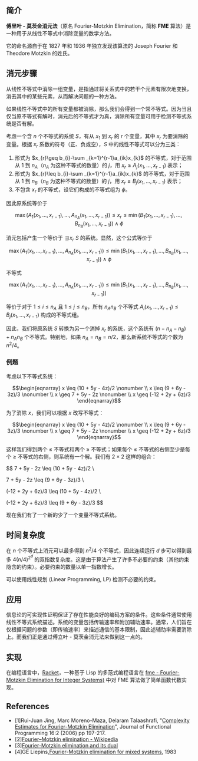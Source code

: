 ## 简介

**傅里叶 - 莫茨金消元法**（原名 Fourier-Motzkin Elimination，简称 **FME** 算法）是一种用于从线性不等式中消除变量的数学方法。

它的命名源自于在 1827 年和 1936 年独立发现该算法的 Joseph Fourier 和 Theodore Motzkin 的姓氏。

## 消元步骤

从线性不等式中消除一组变量，是指通过将关系式中的若干个元素有限次地变换，消去其中的某些元素，从而解决问题的一种方法。

如果线性不等式中的所有变量都被消除，那么我们会得到一个常不等式。因为当且仅当原不等式有解时，消元后的不等式才为真，消除所有变量可用于检测不等式系统是否有解。

考虑一个含 $n$ 个不等式的系统 $S$，有从 $x_{1}$ 到 $x_{r}$ 的 $r$ 个变量，其中 $x_{r}$ 为要消除的变量。根据 $x_r$ 系数的符号（正、负或空），$S$ 中的线性不等式可以分为三类：

1. 形式为 $x_{r}\geq b_{i}-\sum _{k=1}^{r-1}a_{ik}x_{k}$ 的不等式，对于范围从 $1$ 到 $n_{A}$（$n_{A}$ 为这种不等式的数量）的 $j$，用 $x_{r}\geq A_{j}(x_{1},\dots ,x_{r-1})$ 表示；
2. 形式为 $x_{r}\leq b_{i}-\sum _{k=1}^{r-1}a_{ik}x_{k}$ 的不等式，对于范围从 $1$ 到 $n_{B}$（$n_{B}$ 为这种不等式的数量）的 $j$，用 $x_{r}\leq B_{j}(x_{1},\dots ,x_{r-1})$ 表示；
3. 不包含 $x_{r}$ 的不等式，设它们构成的不等式组为 $\phi$。

因此原系统等价于

$$
\max(A_{1}(x_{1},\dots ,x_{r-1}),\dots ,A_{n_{A}}(x_{1},\dots ,x_{r-1}))\leq x_{r}\leq \min(B_{1}(x_{1},\dots ,x_{r-1}),\dots ,B_{n_{B}}(x_{1},\dots ,x_{r-1}))\wedge \phi
$$

消元包括产生一个等价于 $\exists x_{r}~S$ 的系统。显然，这个公式等价于

$$
\max(A_{1}(x_{1},\dots ,x_{r-1}),\dots ,A_{n_{A}}(x_{1},\dots ,x_{r-1}))\leq \min(B_{1}(x_{1},\dots ,x_{r-1}),\dots ,B_{n_{B}}(x_{1},\dots ,x_{r-1}))\wedge \phi
$$

不等式

$$
\max(A_{1}(x_{1},\dots ,x_{r-1}),\dots ,A_{n_{A}}(x_{1},\dots ,x_{r-1}))\leq \min(B_{1}(x_{1},\dots ,x_{r-1}),\dots ,B_{n_{B}}(x_{1},\dots ,x_{r-1}))
$$

等价于对于 $1 \leq i \leq n_{A}$ 且 $1\leq j\leq n_{B}$，所有 $n_{A}n_{B}$ 个不等式 $A_{i}(x_{1},\dots ,x_{r-1})\leq B_{j}(x_{1},\dots ,x_{r-1})$ 构成的不等式组。

因此，我们将原系统 $S$ 转换为另一个消掉 $x_{r}$ 的系统，这个系统有 $(n-n_{A}-n_{B})+n_{A}n_{B}$ 个不等式。特别地，如果 $n_{A}=n_{B}=n/2$，那么新系统不等式的个数为 $n^{2}/4$。

### 例题

考虑以下不等式系统：

$$\begin{eqnarray} 
x \leq (10 + 5y - 4z)/2 \nonumber \\
x \leq (9 + 6y - 3z)/3 \nonumber \\
x \geq 7 + 5y - 2z \nonumber \\
x \geq (-12 + 2y + 6z)/3
\end{eqnarray}$$

为了消除 $x$，我们可以根据 $x$ 改写不等式：

$$\begin{eqnarray}
x \leq (10 + 5y - 4z)/2 \nonumber \\
x \leq (9 + 6y - 3z)/3 \nonumber \\
x \geq 7 + 5y - 2z \nonumber \\
x \geq (-12 + 2y + 6z)/3
\end{eqnarray}$$

这样我们得到两个 $\leq$ 不等式和两个 $\geq$ 不等式；如果每个 $\leq$ 不等式的右侧至少是每个 $\geq$ 不等式的右侧，则系统有一个解。我们有 $2\times2$ 这样的组合：

$$
7 + 5y - 2z \leq  (10 + 5y - 4z)/2 \\

7 + 5y - 2z \leq  (9 + 6y - 3z)/3 \\

(-12 + 2y + 6z)/3 \leq (10 + 5y - 4z)/2 \\

(-12 + 2y + 6z)/3 \leq (9 + 6y - 3z)/3
$$

现在我们有了一个新的少了一个变量不等式系统。

## 时间复杂度

在 $n$ 个不等式上消元可以最多得到 $n^{2}/4$ 个不等式，因此连续运行 $d$ 步可以得到最多 $4(n/4)^{2^{d}}$ 的双指数复杂度。这是由于算法产生了许多不必要的约束（其他约束隐含的约束）。必要约束的数量以单一指数增长。

可以使用线性规划 (Linear Programming, LP) 检测不必要的约束。

## 应用

信息论的可实现性证明保证了存在性能良好的编码方案的条件。这些条件通常使用线性不等式系统描述。系统的变量包括传输速率和附加辅助速率。通常，人们旨在仅根据问题的参数（即传输速率）来描述通信的基本限制，因此述辅助率需要消除上。而我们正是通过傅立叶 - 莫茨金消元法来做到这一点的。

## 实现

在编程语言中，[Racket](https://racket-lang.org/)，一种基于 Lisp 的多范式编程语言在 [fme - Fourier-Motzkin Elimination for Integer Systems)](https://docs.racket-lang.org/fme/index.html) 中对 FME 算法做了简单函数代数实现。

## References

- [1]Rui-Juan Jing, Marc Moreno-Maza, Delaram Talaashrafi, "[Complexity Estimates for Fourier-Motzkin Elimination](https://arxiv.org/abs/1811.01510)", Journal of Functional Programming 16:2 (2006) pp 197-217.
- [2][Fourier–Motzkin elimination - Wikipedia](<https://en.wikipedia.org/wiki/Fourier%E2%80%93Motzkin_elimination>)
- [3][Fourier-Motzkin elimination and its dual](<https://www.sciencedirect.com/science/article/pii/0097316573900046>)
- [4]GE Liepins,[Fourier-Motzkin elimination for mixed systems](https://www.osti.gov/servlets/purl/5860090), 1983
